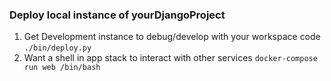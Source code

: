 
### Deploy local instance of yourDjangoProject
1. Get Development instance to debug/develop with your workspace code `./bin/deploy.py`
1. Want a shell in app stack to interact with other services `docker-compose run web /bin/bash`

